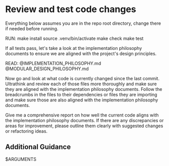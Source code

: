 # Review and test code changes

Everything below assumes you are in the repo root directory, change there if needed before running.

RUN:
make install
source .venv/bin/activate
make check
make test

If all tests pass, let's take a look at the implementation philosophy documents to ensure we are aligned with the project's design principles.

READ:
@IMPLEMENTATION_PHILOSOPHY.md
@MODULAR_DESIGN_PHILOSOPHY.md

Now go and look at what code is currently changed since the last commit. Ultrathink and review each of those files more thoroughly and make sure they are aligned with the implementation philosophy documents. Follow the breadcrumbs in the files to their dependencies or files they are importing and make sure those are also aligned with the implementation philosophy documents.

Give me a comprehensive report on how well the current code aligns with the implementation philosophy documents. If there are any discrepancies or areas for improvement, please outline them clearly with suggested changes or refactoring ideas.

## Additional Guidance

$ARGUMENTS
